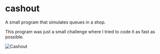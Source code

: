 # cashout
A small program that simulates queues in a shop.

This program was just a small challenge where I tried to code it as fast as possible.

![Cashout](https://i.imgur.com/NxsvcwX.png)
